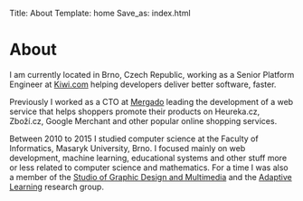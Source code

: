 Title: About
Template: home
Save_as: index.html

# About

I am currently located in Brno, Czech Republic, working as a Senior Platform Engineer at [Kiwi.com](https://kiwi.com/) helping developers deliver better software, faster.

Previously I worked as a CTO at [Mergado](https://www.mergado.cz) leading the development of a web service that helps shoppers promote their products on Heureka.cz, Zboží.cz, Google Merchant and other popular online shopping services.

Between 2010 to 2015 I studied computer science at the Faculty of Informatics, Masaryk University, Brno. I focused mainly on web development, machine learning, educational systems and other stuff more or less related to computer science and mathematics. For a time I was also a member of the [Studio of Graphic Design and Multimedia](https://www.fi.muni.cz/research/laboratories/agdm.html.en) and the [Adaptive Learning](https://www.fi.muni.cz/adaptivelearning/) research group.

<div class="imprint">
  <a href="https://github.com/paveldedik" title="github" class="imprint-icon github">
    <span class="fab fa-github"></span>
  </a>
  <a href="https://twitter.com/paveldedik" title="twitter" class="imprint-icon twitter">
    <span class="fab fa-twitter"></span>
  </a>
  <a href="https://linkedin.com/in/paveldedik" title="linkedin" class="imprint-icon linkedin">
    <span class="fab fa-linkedin"></span>
  </a>
  <a href="https://www.facebook.com/pdedik" title="facebook" class="imprint-icon facebook">
    <span class="fab fa-facebook"></span>
  </a>
  <a href="https://keybase.io/paveldedik" title="keybase" class="imprint-icon keybase">
    <span class="fab fa-keybase"></span>
  </a>
  <a href="https://www.strava.com/athletes/paveldedik" title="strava" class="imprint-icon strava">
    <span class="fab fa-strava"></span>
  </a>
  <a href="https://www.thecrag.com/climber/paveldedik" title="thecrag" class="imprint-icon thecrag">
    <span class="fas fa-mountain"></span>
  </a>
</div>
